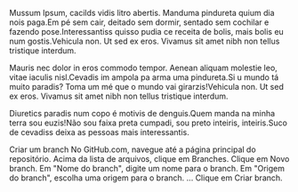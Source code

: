 Mussum Ipsum, cacilds vidis litro abertis. Manduma pindureta quium dia nois paga.Em pé sem cair, deitado sem dormir, sentado sem cochilar e fazendo pose.Interessantiss quisso pudia ce receita de bolis, mais bolis eu num gostis.Vehicula non. Ut sed ex eros. Vivamus sit amet nibh non tellus tristique interdum.

Mauris nec dolor in eros commodo tempor. Aenean aliquam molestie leo, vitae iaculis nisl.Cevadis im ampola pa arma uma pindureta.Si u mundo tá muito paradis? Toma um mé que o mundo vai girarzis!Vehicula non. Ut sed ex eros. Vivamus sit amet nibh non tellus tristique interdum.

Diuretics paradis num copo é motivis de denguis.Quem manda na minha terra sou euzis!Não sou faixa preta cumpadi, sou preto inteiris, inteiris.Suco de cevadiss deixa as pessoas mais interessantis.

Criar um branch
No GitHub.com, navegue até a página principal do repositório. Acima da lista de arquivos, clique em Branches.
Clique em Novo branch.
Em "Nome do branch", digite um nome para o branch.
Em "Origem do branch", escolha uma origem para o branch. ...
Clique em Criar branch.